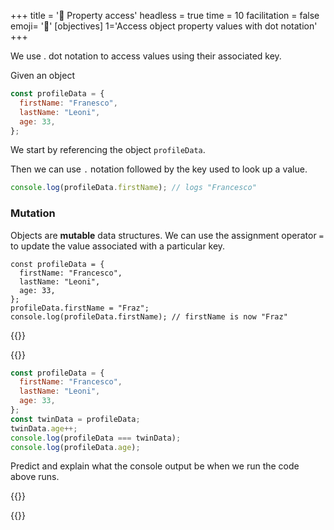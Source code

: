 +++
title = '🚪 Property access'
headless = true
time = 10
facilitation = false
emoji= '🧩'
[objectives]
    1='Access object property values with dot notation'
+++

We use . dot notation to access values using their associated key.

Given an object

```js
const profileData = {
  firstName: "Franesco",
  lastName: "Leoni",
  age: 33,
};
```

We start by referencing the object `profileData`.

Then we can use `.` notation followed by the key used to look up a value.

```js
console.log(profileData.firstName); // logs "Francesco"
```

### Mutation

Objects are **mutable** data structures. We can use the assignment operator `=` to update the value associated with a particular key.

```js{linenos=table,hl_lines=["6"],linenostart=1}
const profileData = {
  firstName: "Francesco",
  lastName: "Leoni",
  age: 33,
};
profileData.firstName = "Fraz";
console.log(profileData.firstName); // firstName is now "Fraz"
```

{{<tabs name="Exercises">}}

{{<tab name="Predict and explain 💬 🧠">}}

```js
const profileData = {
  firstName: "Francesco",
  lastName: "Leoni",
  age: 33,
};
const twinData = profileData;
twinData.age++;
console.log(profileData === twinData);
console.log(profileData.age);
```

Predict and explain what the console output be when we run the code above runs.

{{</tab>}}

{{</tabs>}}
